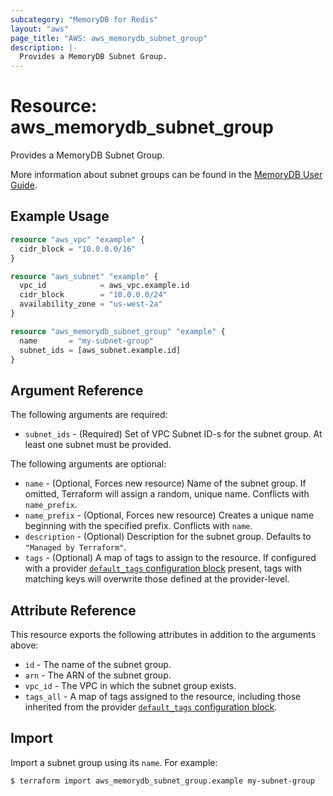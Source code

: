 ```yaml
---
subcategory: "MemoryDB for Redis"
layout: "aws"
page_title: "AWS: aws_memorydb_subnet_group"
description: |-
  Provides a MemoryDB Subnet Group.
---
```


# Resource: aws_memorydb_subnet_group

Provides a MemoryDB Subnet Group.

More information about subnet groups can be found in the [MemoryDB User Guide](https://docs.aws.amazon.com/memorydb/latest/devguide/subnetgroups.html).

## Example Usage

```terraform
resource "aws_vpc" "example" {
  cidr_block = "10.0.0.0/16"
}

resource "aws_subnet" "example" {
  vpc_id            = aws_vpc.example.id
  cidr_block        = "10.0.0.0/24"
  availability_zone = "us-west-2a"
}

resource "aws_memorydb_subnet_group" "example" {
  name       = "my-subnet-group"
  subnet_ids = [aws_subnet.example.id]
}
```

## Argument Reference

The following arguments are required:

* `subnet_ids` - (Required) Set of VPC Subnet ID-s for the subnet group. At least one subnet must be provided.

The following arguments are optional:

* `name` - (Optional, Forces new resource) Name of the subnet group. If omitted, Terraform will assign a random, unique name. Conflicts with `name_prefix`.
* `name_prefix` - (Optional, Forces new resource) Creates a unique name beginning with the specified prefix. Conflicts with `name`.
* `description` - (Optional) Description for the subnet group. Defaults to `"Managed by Terraform"`.
* `tags` - (Optional) A map of tags to assign to the resource. If configured with a provider [`default_tags` configuration block](https://registry.terraform.io/providers/hashicorp/aws/latest/docs#default_tags-configuration-block) present, tags with matching keys will overwrite those defined at the provider-level.

## Attribute Reference

This resource exports the following attributes in addition to the arguments above:

* `id` - The name of the subnet group.
* `arn` - The ARN of the subnet group.
* `vpc_id` - The VPC in which the subnet group exists.
* `tags_all` - A map of tags assigned to the resource, including those inherited from the provider [`default_tags` configuration block](https://registry.terraform.io/providers/hashicorp/aws/latest/docs#default_tags-configuration-block).

## Import

Import a subnet group using its `name`. For example:

```
$ terraform import aws_memorydb_subnet_group.example my-subnet-group
```
